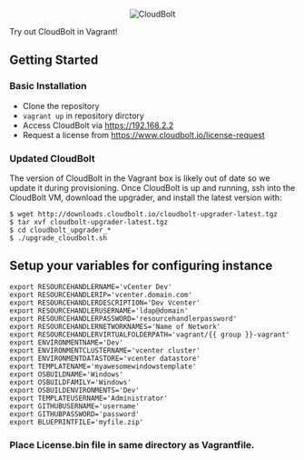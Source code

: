 <p align="center">
  <img src="https://www.cloudbolt.io/wp-content/uploads/CloudBolt_hlogo_blue_cloud_w_text-small.png" alt="CloudBolt">
</p>

Try out CloudBolt in Vagrant!

## Getting Started

### Basic Installation

* Clone the repository
* `vagrant up` in repository dirctory 
* Access CloudBolt via https://192.168.2.2
* Request a license from https://www.cloudbolt.io/license-request

### Updated CloudBolt

The version of CloudBolt in the Vagrant box is likely out of date so we update
it during provisioning. Once CloudBolt is up and running, ssh into the CloudBolt
VM, download the upgrader, and install the latest version with:

```
$ wget http://downloads.cloudbolt.io/cloudbolt-upgrader-latest.tgz
$ tar xvf cloudbolt-upgrader-latest.tgz
$ cd cloudbolt_upgrader_*
$ ./upgrade_cloudbolt.sh
```

## Setup your variables for configuring instance
```
export RESOURCEHANDLERNAME='vCenter Dev'
export RESOURCEHANDLERIP='vcenter.domain.com'
export RESOURCEHANDLERDESCRIPTION='Dev Vcenter'
export RESOURCEHANDLERUSERNAME='ldap@domain'
export RESOURCEHANDLERPASSWORD='resourcehandlerpassword'
export RESOURCEHANDLERNETWORKNAMES='Name of Network'
export RESOURCEHANDLERVIRTUALFOLDERPATH='vagrant/{{ group }}-vagrant'
export ENVIRONMENTNAME='Dev'
export ENVIRONMENTCLUSTERNAME='vcenter cluster'
export ENVIRONMENTDATASTORE='vcenter datastore'
export TEMPLATENAME='myawesomewindowstemplate'
export OSBUILDNAME='Windows'
export OSBUILDFAMILY='Windows'
export OSBUILDENVIRONMENTS='Dev'
export TEMPLATEUSERNAME='Administrator'
export GITHUBUSERNAME='username'
export GITHUBPASSWORD='password'
export BLUEPRINTFILE='myfile.zip'
```

### Place License.bin file in same directory as Vagrantfile.
